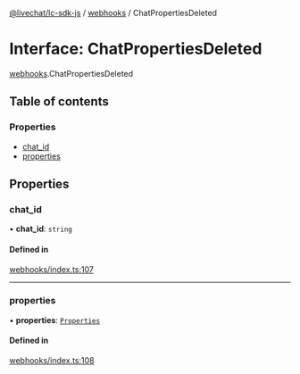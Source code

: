 [@livechat/lc-sdk-js](../README.md) / [webhooks](../modules/webhooks.md) / ChatPropertiesDeleted

# Interface: ChatPropertiesDeleted

[webhooks](../modules/webhooks.md).ChatPropertiesDeleted

## Table of contents

### Properties

- [chat\_id](webhooks.ChatPropertiesDeleted.md#chat_id)
- [properties](webhooks.ChatPropertiesDeleted.md#properties)

## Properties

### chat\_id

• **chat\_id**: `string`

#### Defined in

[webhooks/index.ts:107](https://github.com/livechat/lc-sdk-js/blob/125a327/src/webhooks/index.ts#L107)

___

### properties

• **properties**: [`Properties`](webhooks_structures_structures.Properties.md)

#### Defined in

[webhooks/index.ts:108](https://github.com/livechat/lc-sdk-js/blob/125a327/src/webhooks/index.ts#L108)
